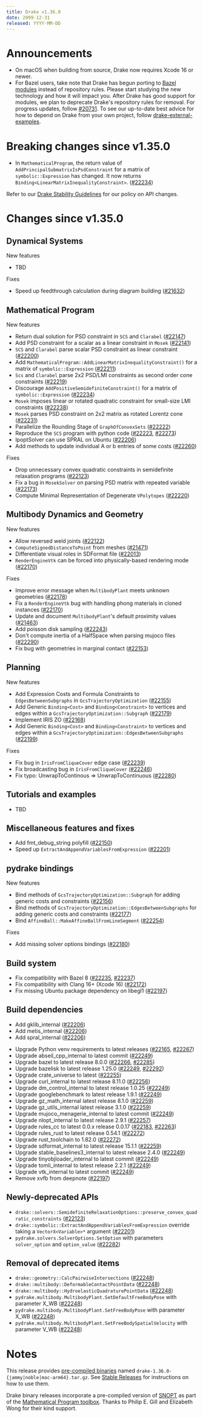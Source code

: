 ```yaml
---
title: Drake v1.36.0
date: 2099-12-31
released: YYYY-MM-DD
---
```


# Announcements

* On macOS when building from source, Drake now requires Xcode 16 or newer.
* For Bazel users, take note that Drake has begun porting to
  [Bazel modules](https://bazel.build/external/module) instead of repository
  rules. Please start studying the new technology and how it will impact you.
  After Drake has good support for modules, we plan to deprecate Drake's
  repository rules for removal. For progress updates, follow
  [#20731][_#20731]. To see our up-to-date best advice for how to depend on
  Drake from your own project, follow
  [drake-external-examples](https://github.com/RobotLocomotion/drake-external-examples/).

# Breaking changes since v1.35.0

* In `MathematicalProgram`, the return value of `AddPrincipalSubmatrixIsPsdConstraint` for a matrix of `symbolic::Expression` has changed. It now returns `Binding<LinearMatrixInequalityConstraint>`. ([#22234][_#22234])

Refer to our [Drake Stability Guidelines](/stable.html) for our policy
on API changes.

# Changes since v1.35.0

## Dynamical Systems

<!-- <relnotes for systems go here> -->


New features

* TBD

Fixes

* Speed up feedthrough calculation during diagram building ([#21632][_#21632])

## Mathematical Program

<!-- <relnotes for solvers go here> -->


New features

* Return dual solution for PSD constraint in `SCS` and `Clarabel` ([#22147][_#22147])
* Add PSD constraint for a scalar as a linear constraint in `Mosek` ([#22141][_#22141])
* `SCS` and `Clarabel` parse scalar PSD constraint as linear constraint ([#22200][_#22200])
* Add `MathematicalProgram::AddLinearMatrixInequalityConstraint()` for a matrix of `symbolic::Expression` ([#22211][_#22211])
* `Scs` and `Clarabel` parse 2x2 PSD/LMI constraints as second order cone constraints ([#22219][_#22219])
* Discourage `AddPositiveSemidefiniteConstraint()` for a matrix of `symbolic::Expression` ([#22234][_#22234])
* `Mosek` imposes linear or rotated quadratic constraint for small-size LMI constraints ([#22238][_#22238])
* `Mosek` parses PSD constraint on 2x2 matrix as rotated Lorentz cone ([#22231][_#22231])
* Parallelize the Rounding Stage of `GraphOfConvexSets` ([#22222][_#22222])
* Reproduce the `SCS` program with python code ([#22223][_#22223], [#22273][_#22273])
* IpoptSolver can use SPRAL on Ubuntu ([#22206][_#22206])
* Add methods to update individual A or b entries of some costs ([#22260][_#22260])

Fixes

* Drop unnecessary convex quadratic constraints in semidefinite relaxation programs ([#22123][_#22123])
* Fix a bug in `MosekSolver` on parsing PSD matrix with repeated variable ([#22173][_#22173])
* Compute Minimal Representation of Degenerate `VPolytopes` ([#22220][_#22220])

## Multibody Dynamics and Geometry

<!-- <relnotes for geometry,multibody go here> -->


New features

* Allow reversed weld joints ([#22122][_#22122])
* `ComputeSignedDistanceToPoint` from meshes ([#21471][_#21471])
* Differentiate visual roles in SDFormat file ([#22013][_#22013])
* `RenderEngineVtk` can be forced into physically-based rendering mode ([#22170][_#22170])

Fixes

* Improve error message when `MultibodyPlant` meets unknown geometries ([#22178][_#22178])
* Fix a `RenderEngineVtk` bug with handling phong materials in cloned instances ([#22170][_#22170])
* Update and document `MultibodyPlant`'s default proximity values ([#21463][_#21463])
* Add poisson disk sampling ([#22243][_#22243])
* Don't compute inertia of a HalfSpace when parsing mujoco files ([#22290][_#22290])
* Fix bug with geometries in marginal contact ([#22153][_#22153])

## Planning

<!-- <relnotes for planning go here> -->


New features

* Add Expression Costs and Formula Constraints to `EdgesBetweenSubgraphs` in `GcsTrajectoryOptimization` ([#22155][_#22155])
* Add Generic `Binding<Cost>` and `Binding<Constraint>` to vertices and edges within a `GcsTrajectoryOptimization::Subgraph` ([#22179][_#22179])
* Implement IRIS ZO ([#22168][_#22168])
* Add Generic `Binding<Cost>` and `Binding<Constraint>` to vertices and edges within a `GcsTrajectoryOptimization::EdgesBetweenSubgraphs` ([#22199][_#22199])

Fixes

* Fix bug in `IrisFromCliqueCover` edge case ([#22239][_#22239])
* Fix broadcasting bug in `IrisFromCliqueCover` ([#22246][_#22246])
* Fix typo: UnwrapToContinous => UnwrapToContinuous ([#22280][_#22280])

## Tutorials and examples

<!-- <relnotes for examples,tutorials go here> -->

* TBD

## Miscellaneous features and fixes

<!-- <relnotes for common,math,lcm,lcmtypes,manipulation,perception,visualization go here> -->

* Add fmt_debug_string polyfill ([#22150][_#22150])
* Speed up `ExtractAndAppendVariablesFromExpression` ([#22201][_#22201])

## pydrake bindings

<!-- <relnotes for bindings go here> -->

New features

* Bind methods of `GcsTrajectoryOptimization::Subgraph` for adding generic costs and constraints ([#22156][_#22156])
* Bind methods of `GcsTrajectoryOptimization::EdgesBetweenSubgraphs` for adding generic costs and constraints ([#22177][_#22177])
* Bind `AffineBall::MakeAffineBallFromLineSegment` ([#22254][_#22254])

Fixes

* Add missing solver options bindings ([#22180][_#22180])

## Build system

<!-- <relnotes for cmake,doc,setup,third_party,tools go here> -->

* Fix compatibility with Bazel 8 ([#22235][_#22235], [#22237][_#22237])
* Fix compatibility with Clang 16+ (Xcode 16) ([#22172][_#22172])
* Fix missing Ubuntu package dependency on libegl1 ([#22197][_#22197])

## Build dependencies

<!-- <relnotes for workspace go here> -->

- Add gklib_internal ([#22206][_#22206])
- Add metis_internal ([#22206][_#22206])
- Add spral_internal ([#22206][_#22206])
* Upgrade Python venv requirements to latest releases ([#22165][_#22165], [#22267][_#22267])
* Upgrade abseil_cpp_internal to latest commit ([#22249][_#22249])
* Upgrade bazel to latest release 8.0.0 ([#22266][_#22266], [#22285][_#22285])
* Upgrade bazelisk to latest release 1.25.0 ([#22249][_#22249], [#22292][_#22292])
* Upgrade crate_universe to latest ([#22255][_#22255])
* Upgrade curl_internal to latest release 8.11.0 ([#22256][_#22256])
* Upgrade dm_control_internal to latest release 1.0.25 ([#22249][_#22249])
* Upgrade googlebenchmark to latest release 1.9.1 ([#22249][_#22249])
* Upgrade gz_math_internal latest release 8.1.0 ([#22259][_#22259])
* Upgrade gz_utils_internal latest release 3.1.0 ([#22259][_#22259])
* Upgrade mujoco_menagerie_internal to latest commit ([#22249][_#22249])
* Upgrade nlopt_internal to latest release 2.9.1 ([#22257][_#22257])
* Upgrade rules_cc to latest 0.0.x release 0.0.17 ([#22183][_#22183], [#22263][_#22263])
* Upgrade rules_rust to latest release 0.54.1 ([#22272][_#22272])
* Upgrade rust_toolchain to 1.82.0 ([#22272][_#22272])
* Upgrade sdformat_internal to latest release 15.1.1 ([#22259][_#22259])
* Upgrade stable_baselines3_internal to latest release 2.4.0 ([#22249][_#22249])
* Upgrade tinyobjloader_internal to latest commit ([#22249][_#22249])
* Upgrade tomli_internal to latest release 2.2.1 ([#22249][_#22249])
* Upgrade vtk_internal to latest commit ([#22249][_#22249])
* Remove xvfb from deepnote ([#22197][_#22197])

## Newly-deprecated APIs

* `drake::solvers::SemidefiniteRelaxationOptions::preserve_convex_quadratic_constraints` ([#22123][_#22123])
* `drake::symbolic::ExtractAndAppendVariablesFromExpression` override taking a `VectorX<Variable>*` argument ([#22201][_#22201])
* `pydrake.solvers.SolverOptions.SetOption` with parameters `solver_option` and `option_value` ([#22282][_#22282])

## Removal of deprecated items

* `drake::geometry::CalcPairwiseIntersections` ([#22248][_#22248])
* `drake::multibody::DeformableContactPointData` ([#22248][_#22248])
* `drake::multibody::HydroelasticQuadraturePointData` ([#22248][_#22248])
* `pydrake.multibody.MultibodyPlant.SetDefaultFreeBodyPose` with parameter X_WB ([#22248][_#22248])
* `pydrake.multibody.MultibodyPlant.SetFreeBodyPose` with parameter X_WB ([#22248][_#22248])
* `pydrake.multibody.MultibodyPlant.SetFreeBodySpatialVelocity` with parameter V_WB ([#22248][_#22248])

# Notes


This release provides [pre-compiled binaries](https://github.com/RobotLocomotion/drake/releases/tag/v1.36.0) named
``drake-1.36.0-{jammy|noble|mac-arm64}.tar.gz``. See [Stable Releases](/from_binary.html#stable-releases) for instructions on how to use them.

Drake binary releases incorporate a pre-compiled version of [SNOPT](https://ccom.ucsd.edu/~optimizers/solvers/snopt/) as part of the
[Mathematical Program toolbox](https://drake.mit.edu/doxygen_cxx/group__solvers.html). Thanks to
Philip E. Gill and Elizabeth Wong for their kind support.

<!-- <begin issue links> -->
[_#20731]: https://github.com/RobotLocomotion/drake/pull/20731
[_#21463]: https://github.com/RobotLocomotion/drake/pull/21463
[_#21471]: https://github.com/RobotLocomotion/drake/pull/21471
[_#21632]: https://github.com/RobotLocomotion/drake/pull/21632
[_#22013]: https://github.com/RobotLocomotion/drake/pull/22013
[_#22122]: https://github.com/RobotLocomotion/drake/pull/22122
[_#22123]: https://github.com/RobotLocomotion/drake/pull/22123
[_#22141]: https://github.com/RobotLocomotion/drake/pull/22141
[_#22147]: https://github.com/RobotLocomotion/drake/pull/22147
[_#22150]: https://github.com/RobotLocomotion/drake/pull/22150
[_#22153]: https://github.com/RobotLocomotion/drake/pull/22153
[_#22155]: https://github.com/RobotLocomotion/drake/pull/22155
[_#22156]: https://github.com/RobotLocomotion/drake/pull/22156
[_#22165]: https://github.com/RobotLocomotion/drake/pull/22165
[_#22168]: https://github.com/RobotLocomotion/drake/pull/22168
[_#22170]: https://github.com/RobotLocomotion/drake/pull/22170
[_#22172]: https://github.com/RobotLocomotion/drake/pull/22172
[_#22173]: https://github.com/RobotLocomotion/drake/pull/22173
[_#22177]: https://github.com/RobotLocomotion/drake/pull/22177
[_#22178]: https://github.com/RobotLocomotion/drake/pull/22178
[_#22179]: https://github.com/RobotLocomotion/drake/pull/22179
[_#22180]: https://github.com/RobotLocomotion/drake/pull/22180
[_#22183]: https://github.com/RobotLocomotion/drake/pull/22183
[_#22197]: https://github.com/RobotLocomotion/drake/pull/22197
[_#22199]: https://github.com/RobotLocomotion/drake/pull/22199
[_#22200]: https://github.com/RobotLocomotion/drake/pull/22200
[_#22201]: https://github.com/RobotLocomotion/drake/pull/22201
[_#22206]: https://github.com/RobotLocomotion/drake/pull/22206
[_#22211]: https://github.com/RobotLocomotion/drake/pull/22211
[_#22219]: https://github.com/RobotLocomotion/drake/pull/22219
[_#22220]: https://github.com/RobotLocomotion/drake/pull/22220
[_#22222]: https://github.com/RobotLocomotion/drake/pull/22222
[_#22223]: https://github.com/RobotLocomotion/drake/pull/22223
[_#22231]: https://github.com/RobotLocomotion/drake/pull/22231
[_#22234]: https://github.com/RobotLocomotion/drake/pull/22234
[_#22235]: https://github.com/RobotLocomotion/drake/pull/22235
[_#22237]: https://github.com/RobotLocomotion/drake/pull/22237
[_#22238]: https://github.com/RobotLocomotion/drake/pull/22238
[_#22239]: https://github.com/RobotLocomotion/drake/pull/22239
[_#22243]: https://github.com/RobotLocomotion/drake/pull/22243
[_#22246]: https://github.com/RobotLocomotion/drake/pull/22246
[_#22248]: https://github.com/RobotLocomotion/drake/pull/22248
[_#22249]: https://github.com/RobotLocomotion/drake/pull/22249
[_#22254]: https://github.com/RobotLocomotion/drake/pull/22254
[_#22255]: https://github.com/RobotLocomotion/drake/pull/22255
[_#22256]: https://github.com/RobotLocomotion/drake/pull/22256
[_#22257]: https://github.com/RobotLocomotion/drake/pull/22257
[_#22259]: https://github.com/RobotLocomotion/drake/pull/22259
[_#22260]: https://github.com/RobotLocomotion/drake/pull/22260
[_#22263]: https://github.com/RobotLocomotion/drake/pull/22263
[_#22266]: https://github.com/RobotLocomotion/drake/pull/22266
[_#22267]: https://github.com/RobotLocomotion/drake/pull/22267
[_#22272]: https://github.com/RobotLocomotion/drake/pull/22272
[_#22273]: https://github.com/RobotLocomotion/drake/pull/22273
[_#22280]: https://github.com/RobotLocomotion/drake/pull/22280
[_#22282]: https://github.com/RobotLocomotion/drake/pull/22282
[_#22285]: https://github.com/RobotLocomotion/drake/pull/22285
[_#22290]: https://github.com/RobotLocomotion/drake/pull/22290
[_#22292]: https://github.com/RobotLocomotion/drake/pull/22292
<!-- <end issue links> -->

<!--
  Current oldest_commit 36133672b4e2ba86e89157828a80207abe488234 (exclusive).
  Current newest_commit ae5c34b29f3075079a2fcd0b5c472f74fe461cc2 (inclusive).
-->
